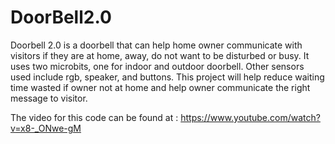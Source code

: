 # DoorBell2.0
Doorbell 2.0 is a doorbell that can help home owner communicate with visitors if they are at home, away, do not want to be disturbed or busy. 
It uses two microbits, one for indoor and outdoor doorbell.   Other sensors used include rgb, speaker, and buttons.
This project will help reduce waiting time wasted if owner not at home and help owner communicate the right message to visitor.

The video for this code can be found at :
https://www.youtube.com/watch?v=x8-_ONwe-gM
